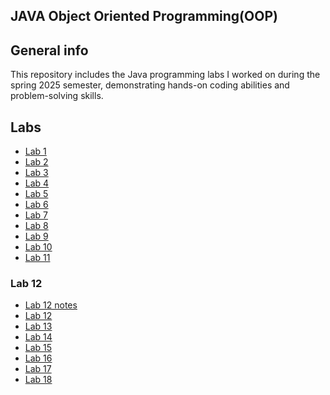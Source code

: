 ## JAVA Object Oriented Programming(OOP)

## General info
This repository includes the Java programming labs I worked on during the spring 2025 semester, demonstrating hands-on coding abilities and problem-solving skills.

## Labs
- [Lab 1](https://github.com/jlndvr/Java/blob/main/Lab%2001)
- [Lab 2](https://github.com/jlndvr/Java/blob/main/Lab%2002)
- [Lab 3](https://github.com/jlndvr/Java/blob/main/Lab%2003)
- [Lab 4](https://github.com/jlndvr/Java/blob/main/Lab%2004)
- [Lab 5](https://github.com/jlndvr/Java/blob/main/Lab%2005)
- [Lab 6](https://github.com/jlndvr/Java/blob/main/Lab%2006)
- [Lab 7](https://github.com/jlndvr/Java/blob/main/Lab%2007)
- [Lab 8](https://github.com/jlndvr/Java/blob/main/Lab%2008)
- [Lab 9](https://github.com/jlndvr/Java/blob/main/Lab%2009)
- [Lab 10](https://github.com/jlndvr/Java/blob/main/Lab%2010)
- [Lab 11](https://github.com/jlndvr/Java/blob/main/Lab%2011)
### Lab 12
- [Lab 12 notes](https://github.com/jlndvr/Java/blob/main/Lab%2012%20Notes)
- [Lab 12](https://github.com/jlndvr/Java/blob/main/Lab%2012)
- [Lab 13](https://github.com/jlndvr/Java/blob/main/Lab%2013)
- [Lab 14](https://github.com/jlndvr/Java/blob/main/Lab%2014)
- [Lab 15](https://github.com/jlndvr/Java/blob/main/Lab%2015)
- [Lab 16]()
- [Lab 17]()
- [Lab 18]()

